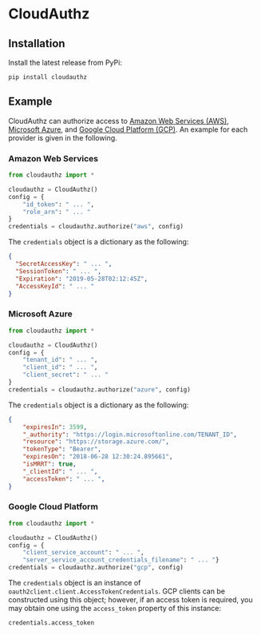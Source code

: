 # CloudAuthz

## Installation
Install the latest release from PyPi:

    pip install cloudauthz


## Example

CloudAuthz can authorize access to [Amazon Web Services (AWS)](#amazon-web-services), [Microsoft Azure](#microsoft-azure), and [Google Cloud Platform (GCP)](#google-cloud-platform). An example for each provider is given in the following.

### Amazon Web Services

```python
from cloudauthz import *

cloudauthz = CloudAuthz()
config = {
    "id_token": " ... ",
    "role_arn": " ... "
}
credentials = cloudauthz.authorize("aws", config)
```

The `credentials` object is a dictionary as the following:

```json
{
  "SecretAccessKey": " ... ", 
  "SessionToken": " ... ", 
  "Expiration": "2019-05-28T02:12:45Z", 
  "AccessKeyId": " ... "
}
```

### Microsoft Azure

```python
from cloudauthz import *

cloudauthz = CloudAuthz()
config = {
    "tenant_id": " ... ",
    "client_id": " ... ",
    "client_secret": " ... "
}
credentials = cloudauthz.authorize("azure", config)
```

The `credentials` object is a dictionary as the following:

```json
{
    "expiresIn": 3599,
    "_authority": "https://login.microsoftonline.com/TENANT_ID",
    "resource": "https://storage.azure.com/",
    "tokenType": "Bearer",
    "expiresOn": "2018-06-28 12:30:24.895661",
    "isMRRT": true,
    "_clientId": " ... ",
    "accessToken": " ... ",
}
```

### Google Cloud Platform

```python
from cloudauthz import *

cloudauthz = CloudAuthz()
config = {
    "client_service_account": " ... ", 
    "server_service_account_credentials_filename": " ... "}
credentials = cloudauthz.authorize("gcp", config)
```

The `credentials` object is an instance of `oauth2client.client.AccessTokenCredentials`.
GCP clients can be constructed using this object; however, if an access token is required, 
you may obtain one using the `access_token` property of this instance:

```python
credentials.access_token
```
